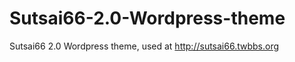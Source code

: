Sutsai66-2.0-Wordpress-theme
============================

Sutsai66 2.0 Wordpress theme, used at http://sutsai66.twbbs.org
